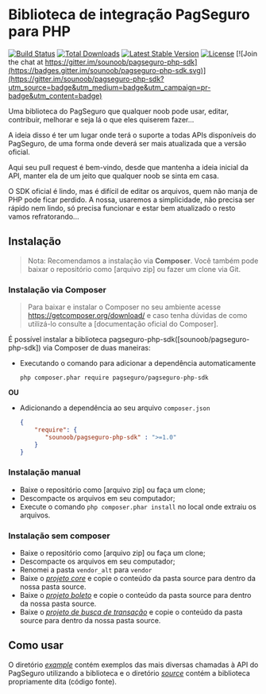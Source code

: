 # Biblioteca de integração PagSeguro para PHP
[![Build Status](https://travis-ci.org/sounoob/pagseguro-php-sdk.svg?branch=master)](https://travis-ci.org/sounoob/pagseguro-php-sdk)
[![Total Downloads](https://poser.pugx.org/sounoob/pagseguro-php-sdk/d/total.svg)](https://packagist.org/packages/sounoob/pagseguro-php-sdk)
[![Latest Stable Version](https://poser.pugx.org/sounoob/pagseguro-php-sdk/v/stable)](https://packagist.org/packages/sounoob/pagseguro-php-sdk)
[![License](https://poser.pugx.org/sounoob/pagseguro-php-sdk/license)](https://packagist.org/packages/sounoob/pagseguro-php-sdk) [![Join the chat at https://gitter.im/sounoob/pagseguro-php-sdk](https://badges.gitter.im/sounoob/pagseguro-php-sdk.svg)](https://gitter.im/sounoob/pagseguro-php-sdk?utm_source=badge&utm_medium=badge&utm_campaign=pr-badge&utm_content=badge)


Uma biblioteca do PagSeguro que qualquer noob pode usar, editar, contribuir, melhorar e seja lá o que eles quiserem fazer... 

A ideia disso é ter um lugar onde terá o suporte a todas APIs disponíveis do PagSeguro, de uma forma onde deverá ser mais atualizada que a versão oficial.

Aqui seu pull request é bem-vindo, desde que mantenha a ideia inicial da API, manter ela de um jeito que qualquer noob se sinta em casa.

O SDK oficial é lindo, mas é difícil de editar os arquivos, quem não manja de PHP pode ficar perdido. A nossa, usaremos a simplicidade, não precisa ser rápido nem lindo, só precisa funcionar e estar bem atualizado o resto vamos refratorando...

## Instalação
> Nota: Recomendamos a instalação via **Composer**. Você também pode baixar o repositório como [arquivo zip] ou fazer um clone via Git.
 
### Instalação via Composer
> Para baixar e instalar o Composer no seu ambiente acesse https://getcomposer.org/download/ e caso tenha dúvidas de como utilizá-lo consulte a [documentação oficial do Composer].

É possível instalar a biblioteca pagseguro-php-sdk([sounoob/pagseguro-php-sdk]) via Composer de duas maneiras:

- Executando o comando para adicionar a dependência automaticamente
  ```
  php composer.phar require pagseguro/pagseguro-php-sdk
  ```

**OU**

- Adicionando a dependência ao seu arquivo ```composer.json```
  ```composer.json
  {
      "require": {
         "sounoob/pagseguro-php-sdk" : ">=1.0"
      }
  }
  ```
 
### Instalação manual
 - Baixe o repositório como [arquivo zip] ou faça um clone;
 - Descompacte os arquivos em seu computador;
 - Execute o comando ```php composer.phar install``` no local onde extraiu os arquivos.
 
### Instalação sem composer
 - Baixe o repositório como [arquivo zip] ou faça um clone;
 - Descompacte os arquivos em seu computador;
 - Renomei a pasta `vendor_alt` para `vendor`
 - Baixe o *[projeto core](https://github.com/sounoob/pagseguro-php-sdk-core)* e copie o conteúdo da pasta source para dentro da nossa pasta source.  
 - Baixe o *[projeto boleto](https://github.com/sounoob/pagseguro-php-sdk-boleto)* e copie o conteúdo da pasta source para dentro da nossa pasta source.    
 - Baixe o *[projeto de busca de transação](https://github.com/sounoob/pagseguro-php-sdk-search-transaction)* e copie o conteúdo da pasta source para dentro da nossa pasta source.  
 
 Como usar
 ---------
 O diretório *[example](example)* contém exemplos das mais diversas chamadas à API do PagSeguro utilizando a biblioteca e o diretório *[source](source)* contém a biblioteca propriamente dita (código fonte).
